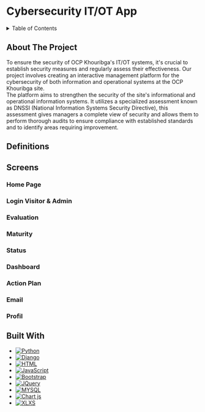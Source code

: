 # Cybersecurity IT/OT App
<details>
  <summary>Table of Contents</summary>
  <ol>
    <li>
      <a href="#about-the-project">About The Project</a>
    </li>
    <li><a href="#definitions">Definitions</a></li>
    <li><a href="#screens">Screens</a>
    <ul>
        <li><a href="#homePage">Home Page </a></li>
    </ul>
    <ul>
        <li><a href="#loginVisitor">Login visitor & Admin </a></li>
    </ul>
    <ul>
        <li><a href="#evaluation">Evaluation </a>
    </ul>
    <ul>
        <li><a href="#maturity">Maturity </a></li>
    </ul>
    <ul>
        <li><a href="#status">Status </a></li>
    </ul>
    <ul>
        <li><a href="#dashboard">Dashboard </a></li>
    </ul>
    <ul>
        <li><a href="#actionPlan">Action Plan </a></li>
    </ul>
    <ul>
        <li><a href="#email">Email </a></li>
    </ul>
    <ul>
        <li><a href="#profil">Profil </a></li>
    </ul>
     </li>
    <li><a href="#contact">Contact</a></li>
  </ol>
</details>

## About The Project
<p>
To ensure the security of OCP Khouribga's IT/OT systems, it's crucial to establish security measures and regularly assess their effectiveness. Our project involves creating an interactive management platform for the cybersecurity of both information and operational systems at the OCP Khouribga site.<br>
The platform aims to strengthen the security of the site's informational and operational information systems. It utilizes a specialized assessment known as DNSSI (National Information Systems Security Directive), this assessment gives managers a complete view of security and allows them to perform thorough audits to ensure compliance with established standards and to identify areas requiring improvement.
</p>

## Definitions
## Screens
### Home Page
### Login Visitor & Admin
### Evaluation
### Maturity
### Status
### Dashboard
### Action Plan
### Email
### Profil







## Built With

* [![Python][Python.com]][Python-url]
* [![Django][Django.com]][Django-url]
* [![HTML][HTML.com]][HTML-url]
* [![JavaScript][JavaScript.com]][JavaScript-url]
* [![Bootstrap][Bootstrap.com]][Bootstrap-url]
* [![JQuery][JQuery.com]][JQuery-url]
* [![MYSQL][Mysql.com]][Mysql-url]
* [![Chart js][Chart.js]][Chartjs-url]
* [![XLXS][XLXS.com]][XLXS-url]
  <!--
* [![Full Calendar][FullCalendar.js]][FullCalendar-url]
* [![Google Maps][GoogleMaps.com]][GoogleMaps-url]
-->



## Contact
* [![Linkdin][Linkdin-shield]][Linkdin-url]

  
[Linkedin-shield]: https://img.shields.io/badge/-LinkedIn-black.svg?style=for-the-badge&logo=linkedin&colorB=555
[Linkedin-url]: https://linkedin.com/in/othneildrew
[Bootstrap.com]: https://img.shields.io/badge/Bootstrap-563D7C?style=for-the-badge&logo=bootstrap&logoColor=white
[Bootstrap-url]: https://getbootstrap.com
[JQuery.com]: https://img.shields.io/badge/jQuery-0769AD?style=for-the-badge&logo=jquery&logoColor=white
[JQuery-url]: https://jquery.com 
[Python.com]: https://img.shields.io/badge/Python-3776AB?style=for-the-badge&logo=python&logoColor=white
[Python-url]: https://www.python.org/
[Django.com]: https://img.shields.io/badge/django-%23092E20.svg?style=for-the-badge&logo=django&logoColor=white
[Django-url]: https://www.djangoproject.com/
[HTML.com]: https://img.shields.io/badge/html5-%23E34F26.svg?style=for-the-badge&logo=html5&logoColor=white
[HTML-url]: https://html.com/
[JavaScript.com]: https://img.shields.io/badge/javascript-%23323330.svg?style=for-the-badge&logo=javascript&logoColor=%23F7DF1E
[JavaScript-url]:https://www.javascript.com/
[Mysql.com]: https://img.shields.io/badge/mysql-%2300f.svg?style=for-the-badge&logo=mysql&logoColor=white
[Mysql-url]: https://www.mysql.com/
[Chart.js]: https://img.shields.io/badge/chart.js-F5788D.svg?style=for-the-badge&logo=chart.js&logoColor=white
[Chartjs-url]: https://www.chartjs.org/
[XLXS.com]: https://img.shields.io/badge/Microsoft_Excel-217346?style=for-the-badge&logo=microsoft-excel&logoColor=white
[XLXS-url]: https://www.npmjs.com/package/xlsx
<!-- 
[FullCalendar.js]: 
[FullCalendar-url]: https://fullcalendar.io/
[GoogleMaps.com]: 
[GoogleMaps-url]:https://developers.google.com/maps/documentation/javascript/libraries?hl=fr
-->






    

